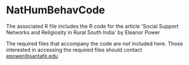 # NatHumBehavCode
The associated R file includes the R code for the article 'Social Support Networks and Religiosity in Rural South India' by Eleanor Power

The required files that accompany the code are *not* included here. Those interested in accessing the required files should contact epower@santafe.edu


